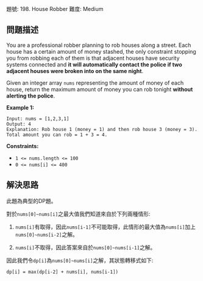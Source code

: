 題號: 198. House Robber
難度: Medium

## 問題描述
You are a professional robber planning to rob houses along a street. Each house has a certain amount of money stashed, the only constraint stopping you from robbing each of them is that adjacent houses have security systems connected and **it will automatically contact the police if two adjacent houses were broken into on the same night**.

Given an integer array `nums` representing the amount of money of each house, return the maximum amount of money you can rob tonight **without alerting the police**.

**Example 1:**
```
Input: nums = [1,2,3,1]
Output: 4
Explanation: Rob house 1 (money = 1) and then rob house 3 (money = 3).
Total amount you can rob = 1 + 3 = 4.
```

**Constraints:**

- `1 <= nums.length <= 100`
- `0 <= nums[i] <= 400`

## 解決思路
此題為典型的DP題。

對於`nums[0]~nums[i]`之最大值我們知道來自於下列兩種情形:

1. `nums[i]`有取得，因此`nums[i-1]`不可能取得，此情形的最大值為`nums[i]`加上`nums[0]~nums[i-2]`之解。

2. `nums[i]`不取得，因此答案來自於`nums[0]~nums[i-1]`之解。

因此我們令`dp[i]`為`nums[0]~nums[i]`之解，其狀態轉移式如下:

`dp[i] = max(dp[i-2] + nums[i], nums[i-1])`